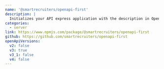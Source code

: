 ```yaml
---
name: '@smartrecruiters/openapi-first'
description: |
  Initializes your API express application with the description in OpenAPI 3.0 format using provided middlewares (parsers, validators, controller, defaults setting) or custom ones
categories:
  - server
link: https://www.npmjs.com/package/@smartrecruiters/openapi-first
github: https://github.com/smartrecruiters/openapi-first
openApiVersions:
  v2: false
  v3: true
  v3_1: false
  v4: false
---
```

